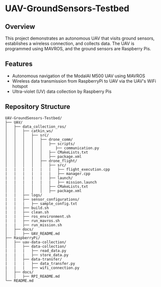# UAV-GroundSensors-Testbed

## Overview
This project demonstrates an autonomous UAV that visits ground sensors, establishes a wireless connection, and collects data. The UAV is programmed using MAVROS, and the ground sensors are Raspberry Pis.

## Features
- Autonomous navigation of the ModalAI M500 UAV using MAVROS
- Wireless data transmission from RaspberryPi to UAV via the UAV's WiFi hotspot
- Ultra-violet (UV) data collection by Raspberry Pis

## Repository Structure
```plaintext
UAV-GroundSensors-Testbed/
├── UAV/
│   ├── data_collection_ros/
│   │   ├── catkin_ws/
│   │   │   ├── src/
│   │   │   │   ├── drone_comm/
│   │   │   │   │   ├── scripts/
│   │   │   │   │      ├── communication.py
│   │   │   │   │   ├── CMakeLists.txt
│   │   │   │   │   ├── package.xml
│   │   │   │   ├── drone_flight/
│   │   │   │   │   ├── src/
|   |   |   |   |   |   ├── flight_execution.cpp
|   |   |   |   |   |   ├── manager.cpp
|   |   |   |   |   ├── launch/
|   |   |   |   |   |   ├── mission.launch
│   │   │   │   │   ├── CMakeLists.txt
│   │   │   │   │   ├── package.xml
|   |   ├── logs/
|   |   ├── sensor_configurations/
|   |   |   ├── sample_config.txt
|   |   ├── build.sh
|   |   ├── clean.sh
|   |   ├── ros_environment.sh
|   |   ├── run_mavros.sh
|   |   ├── run_mission.sh
│   ├── docs/
│   │   ├── UAV_README.md
├── RaspberryPi/
│   ├── uav-data-collection/
│   │   ├── data-collection/
|   |   |   ├── read_data.py
|   |   |   ├── store_data.py
│   │   ├── data-transfer/
|   |   |   ├── data_transfer.py
|   |   |   ├── wifi_connection.py
│   ├── docs/
│   │   ├── RPI_README.md
└── README.md
